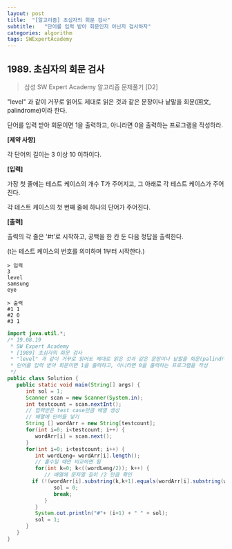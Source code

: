 ```yaml
---
layout: post
title:  "[알고리즘] 초심자의 회문 검사"
subtitle:   "단어를 입력 받아 회문인지 아닌지 검사하자"
categories: algorithm
tags: SWExpertAcademy
---
```


## 1989. 초심자의 회문 검사

> 삼성 SW Expert Academy 알고리즘 문제풀기 [D2]

"level" 과 같이 거꾸로 읽어도 제대로 읽은 것과 같은 문장이나 낱말을 회문(回文, palindrome)이라 한다.

단어를 입력 받아 회문이면 1을 출력하고, 아니라면 0을 출력하는 프로그램을 작성하라.


**[제약 사항]**

각 단어의 길이는 3 이상 10 이하이다.


**[입력]**

가장 첫 줄에는 테스트 케이스의 개수 T가 주어지고, 그 아래로 각 테스트 케이스가 주어진다.

각 테스트 케이스의 첫 번째 줄에 하나의 단어가 주어진다.


**[출력]**

출력의 각 줄은 '#t'로 시작하고, 공백을 한 칸 둔 다음 정답을 출력한다.

(t는 테스트 케이스의 번호를 의미하며 1부터 시작한다.)

```
> 입력
3
level
samsung
eye     

> 출력
#1 1
#2 0
#3 1
```

```java
import java.util.*;
/* 19.08.19
 * SW Expert Academy
 * [1989] 초심자의 회문 검사
 * "level" 과 같이 거꾸로 읽어도 제대로 읽은 것과 같은 문장이나 낱말을 회문(palindrome)이라 한다.
 * 단어를 입력 받아 회문이면 1을 출력하고, 아니라면 0을 출력하는 프로그램을 작성
 */
public class Solution {
   public static void main(String[] args) {
      int sol = 1;
      Scanner scan = new Scanner(System.in);
      int testcount = scan.nextInt();
      // 입력받은 test case만큼 배열 생성
      // 배열에 단어들 넣기
      String [] wordArr = new String[testcount];
      for(int i=0; i<testcount; i++) {
         wordArr[i] = scan.next();
      }
      for(int i=0; i<testcount; i++) {
         int wordLeng= wordArr[i].length();
         // 홀수일 때만 비교하면 됨
         for(int k=0; k<((wordLeng/2)); k++) {
            // 배열에 문자열 길이 /2 만큼 확인
	    if (!(wordArr[i].substring(k,k+1).equals(wordArr[i].substring(wordLeng-k-1,wordLeng-k)))) {
               sol = 0;
               break;
            }
         }
         System.out.println("#"+ (i+1) + " " + sol);
         sol = 1;
      }
   }
}
```
